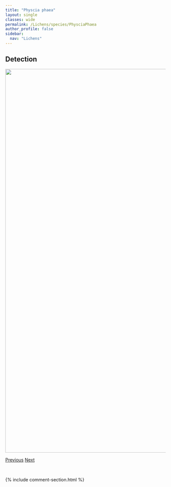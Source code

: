```yaml
---
title: "Physcia phaea"
layout: single
classes: wide
permalink: /Lichens/species/PhysciaPhaea
author_profile: false
sidebar:
  nav: "Lichens"
---
```


<h2>Detection</h2>

<a href="https://drive.google.com/uc?export=view&id=1F7k4gEYwin3SGGbdR_k4-k1ZvHUjOVAK">
<img src="https://drive.google.com/uc?export=view&id=1F7k4gEYwin3SGGbdR_k4-k1ZvHUjOVAK" height = "1200" width = "800">
</a>


<a href="/DevelopmentWebsite/Lichens/species/PhysciaDubia" class="pagination--pager" title="Physcia dubia">Previous</a> <a href="/DevelopmentWebsite/Lichens/species/PhysciaStellarisGrp" class="pagination--pager" title="Physcia stellaris grp.">Next</a>

<p>&nbsp;</p>

{% include comment-section.html %}
